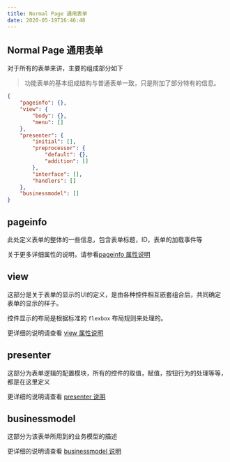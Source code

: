 ```yaml
---
title: Normal Page 通用表单
date: 2020-05-19T16:46:48
---
```


## Normal Page 通用表单

对于所有的表单来讲，主要的组成部分如下

> 功能表单的基本组成结构与普通表单一致，只是附加了部分特有的信息。

```json
{
    "pageinfo": {},
    "view": {
        "body": {},
        "menu": []
    },
    "presenter": {
        "initial": [],
        "preprocessor": {
            "default": {},
            "addition": []
        },
        "interface": [],
        "handlers": []
    },
    "businessmodel": []
}
```

## pageinfo

此处定义表单的整体的一些信息，包含表单标题，ID，表单的加载事件等

关于更多详细属性的说明，请参看[pageinfo 属性说明](PageInfo.md)

## view

这部分是关于表单的显示的UI的定义，是由各种控件相互嵌套组合后，共同确定表单的显示的样子。

控件显示的布局是根据标准的 `flexbox` 布局规则来处理的。

更详细的说明请查看 [view 属性说明](View.md)

## presenter

这部分为表单逻辑的配置模块，所有的控件的取值，赋值，按钮行为的处理等等，都是在这里定义

更详细的说明请查看 [presenter 说明](../Actions/Presenter/Presenter.md)

## businessmodel

这部分为该表单所用到的业务模型的描述

更详细的说明请查看 [businessmodel 说明](businessmodel.md)